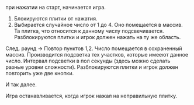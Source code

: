 при нажатии на старт, начинается игра.
1. Блокируются плитки от нажатия.
2. Выбирается случайное число от 1 до 4.
Оно помещается в массив.
Та плитка, что относится к данному числу подсвечивается.
Разблокируются плитки и игрок должен нажать на ту же область.

След. раунд -> 
Повтор пунктов 1,2. Число помещается в сохраненный массив.
Производится подсветка тех участков, которые имееют данное число. 
Интервал подсветки в пол секунды (здесь можно сделать разные уровни сложности).
Разблокируются плитки и игрок должен повторить уже две кнопки. 

И так далее.

Игра останавливается, когда игрок нажал на неправильную плитку.